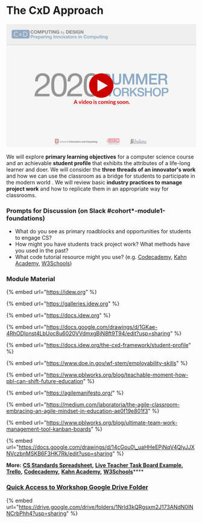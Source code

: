 # The CxD Approach

![](../../.gitbook/assets/vidcoming-welcome.png)

We will explore **primary learning objectives** for a computer science course and an achievable **student profile** that exhibits the attributes of a life-long learner and doer.  We will consider the **three threads of an innovator's work** and how we can use the classroom as a bridge for students to participate in the modern world .  We will review basic **industry practices to manage project work** and how to replicate them in an appropriate way for classrooms.

### Prompts for Discussion \(on Slack \#cohort\*-module1-foundations\)

* What do you see as primary roadblocks and opportunities for students to engage CS?
* How might you have students track project work? What methods have you used in the past?
* What code tutorial resource might you use? \(e.g. [Codecademy](https://www.codecademy.com/catalog/subject/all), [Kahn Academy](https://www.khanacademy.org/computing), [W3Schools](https://www.w3schools.com/)\)

### Module Material

{% embed url="https://idew.org" %}

{% embed url="https://galleries.idew.org" %}

{% embed url="https://docs.idew.org" %}

{% embed url="https://docs.google.com/drawings/d/1GKae-4RhODlonst4LbUoc8u6020VVdmxgBjN8ft9T94/edit?usp=sharing" %}

{% embed url="https://docs.idew.org/the-cxd-framework/student-profile" %}

{% embed url="https://www.doe.in.gov/wf-stem/employability-skills" %}

{% embed url="https://www.pblworks.org/blog/teachable-moment-how-pbl-can-shift-future-education" %}

{% embed url="https://agilemanifesto.org/" %}

{% embed url="https://medium.com/laboratoria/the-agile-classroom-embracing-an-agile-mindset-in-education-ae0f19e801f3" %}

{% embed url="https://www.pblworks.org/blog/ultimate-team-work-management-tool-kanban-boards" %}

{% embed url="https://docs.google.com/drawings/d/14cGou0\_uaHHeEPjNqV4QlyJJXNVczbnMSKB6F3HK7Rk/edit?usp=sharing" %}

**More:** [**CS Standards Spreadsheet**](https://docs.google.com/spreadsheets/d/1NX5hL3benDO9Ruo85qzssl6qO0L2v6Ae2jEJlGQd6JU/edit?usp=sharing)**,** [**Live Teacher Task Board Example**](https://docs.google.com/document/d/1kvLqY_ZJ2wy4s5TOBYH7Otrg_rjJZHmyj2XuLk449zg/edit?usp=sharing)**,** [**Trello**](https://trello.com/)**,** [**Codecademy**](https://www.codecademy.com/catalog/subject/all)**,** [**Kahn Academy**](https://www.khanacademy.org/computing)**,** [**W3Schools**](https://www.w3schools.com/)\*\*\*\*

### [Quick Access to Workshop Google Drive Folder](https://drive.google.com/drive/folders/1Nrld3kQRgsxm2J173ANdN0lNNCrbPhh4?usp=sharing)

{% embed url="https://drive.google.com/drive/folders/1Nrld3kQRgsxm2J173ANdN0lNNCrbPhh4?usp=sharing" %}



